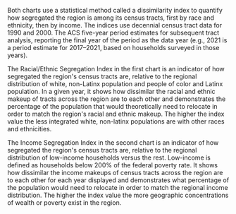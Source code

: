 Both charts use a statistical method called a dissimilarity index to quantify how segregated the region is among its census tracts, first by race and ethnicity, then by income. The indices use decennial census tract data for 1990 and 2000. The ACS five-year period estimates for subsequent tract analysis, reporting the final year of the period as the data year (e.g., 2021 is a period estimate for 2017–2021, based on households surveyed in those years).

The Racial/Ethnic Segregation Index in the first chart is an indicator of how segregated the region's census tracts are, relative to the regional distribution of white, non-Latinx population and people of color and Latinx population. In a given year, it shows how dissimilar the racial and ethnic makeup of tracts across the region are to each other and demonstrates the percentage of the population that would theoretically need to relocate in order to match the region's racial and ethnic makeup. The higher the index value the less integrated white, non-latinx populations are with other races and ethnicities.

The Income Segregation Index in the second chart is an indicator of how segregated the region's census tracts are, relative to the regional distribution of low-income households versus the rest. Low-income is defined as households below 200% of the federal poverty rate. It shows how dissimilar the income makeups of census tracts across the region are to each other for each year displayed and demonstrates what percentage of the population would need to relocate in order to match the regional income distribution. The higher the index value the more geographic concentrations of wealth or poverty exist in the region.